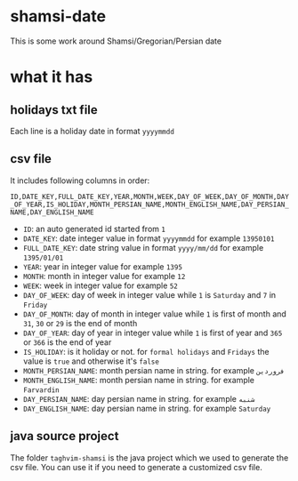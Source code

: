 # shamsi-date
This is some work around Shamsi/Gregorian/Persian date

# what it has
## holidays txt file
Each line is a holiday date in format `yyyymmdd`

## csv file
It includes following columns in order:

`ID,DATE_KEY,FULL_DATE_KEY,YEAR,MONTH,WEEK,DAY_OF_WEEK,DAY_OF_MONTH,DAY_OF_YEAR,IS_HOLIDAY,MONTH_PERSIAN_NAME,MONTH_ENGLISH_NAME,DAY_PERSIAN_NAME,DAY_ENGLISH_NAME`

* `ID`: an auto generated id started from `1`
* `DATE_KEY`: date integer value in format `yyyymmdd` for example `13950101`
* `FULL_DATE_KEY`: date string value in format `yyyy/mm/dd` for example `1395/01/01`
* `YEAR`: year in integer value for example `1395`
* `MONTH`: month in integer value for example `12`
* `WEEK`: week in integer value for example `52`
* `DAY_OF_WEEK`: day of week in integer value while `1` is `Saturday` and `7` in `Friday`
* `DAY_OF_MONTH`: day of month in integer value while `1` is first of month and `31`, `30` or `29` is the end of month
* `DAY_OF_YEAR`: day of year in integer value while `1` is first of year and `365` or `366` is the end of year
* `IS_HOLIDAY`: is it holiday or not. for `formal holidays` and `Fridays` the value is `true` and otherwise it's `false`
* `MONTH_PERSIAN_NAME`: month persian name in string. for example `فروردین`
* `MONTH_ENGLISH_NAME`: month persian name in string. for example `Farvardin`
* `DAY_PERSIAN_NAME`: day persian name in string. for example `شنبه`
* `DAY_ENGLISH_NAME`: day persian name in string. for example `Saturday`

## java source project
The folder `taghvim-shamsi` is the java project which we used to generate the csv file. You can use it if you
need to generate a customized csv file.
